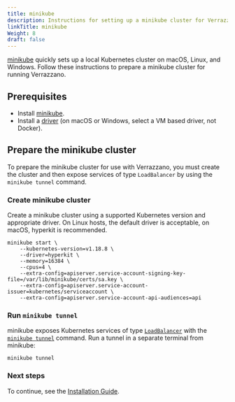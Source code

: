 ```yaml
---
title: minikube
description: Instructions for setting up a minikube cluster for Verrazzano
linkTitle: minikube
Weight: 8
draft: false
---
```


[minikube](https://minikube.sigs.k8s.io/docs/) quickly sets up a local Kubernetes cluster on macOS, Linux, and Windows. Follow
these instructions to prepare a minikube cluster for running Verrazzano.

## Prerequisites

- Install [minikube](https://minikube.sigs.k8s.io/docs/start/).
- Install a [driver](https://minikube.sigs.k8s.io/docs/drivers/) (on macOS or Windows, select a VM based driver, not Docker).

## Prepare the minikube cluster

To prepare the minikube cluster for use with Verrazzano, you must create the cluster and then expose services
of type `LoadBalancer` by using the `minikube tunnel` command.

### Create minikube cluster

Create a minikube cluster using a supported Kubernetes version and appropriate driver.  On Linux hosts, the default
driver is acceptable, on macOS, hyperkit is recommended.

```shell
minikube start \
    --kubernetes-version=v1.18.8 \
    --driver=hyperkit \
    --memory=16384 \
    --cpus=4 \
    --extra-config=apiserver.service-account-signing-key-file=/var/lib/minikube/certs/sa.key \
    --extra-config=apiserver.service-account-issuer=kubernetes/serviceaccount \
    --extra-config=apiserver.service-account-api-audiences=api
```

### Run `minikube tunnel`

minikube exposes Kubernetes services of type [`LoadBalancer`](https://kubernetes.io/docs/tasks/access-application-cluster/create-external-load-balancer/) with the
[`minikube tunnel`](https://minikube.sigs.k8s.io/docs/commands/tunnel/) command.  Run a tunnel in a separate terminal from minikube:

```shell
minikube tunnel
```
### Next steps

To continue, see the [Installation Guide](../../../install/installation/#install-the-verrazzano-platform-operator).
